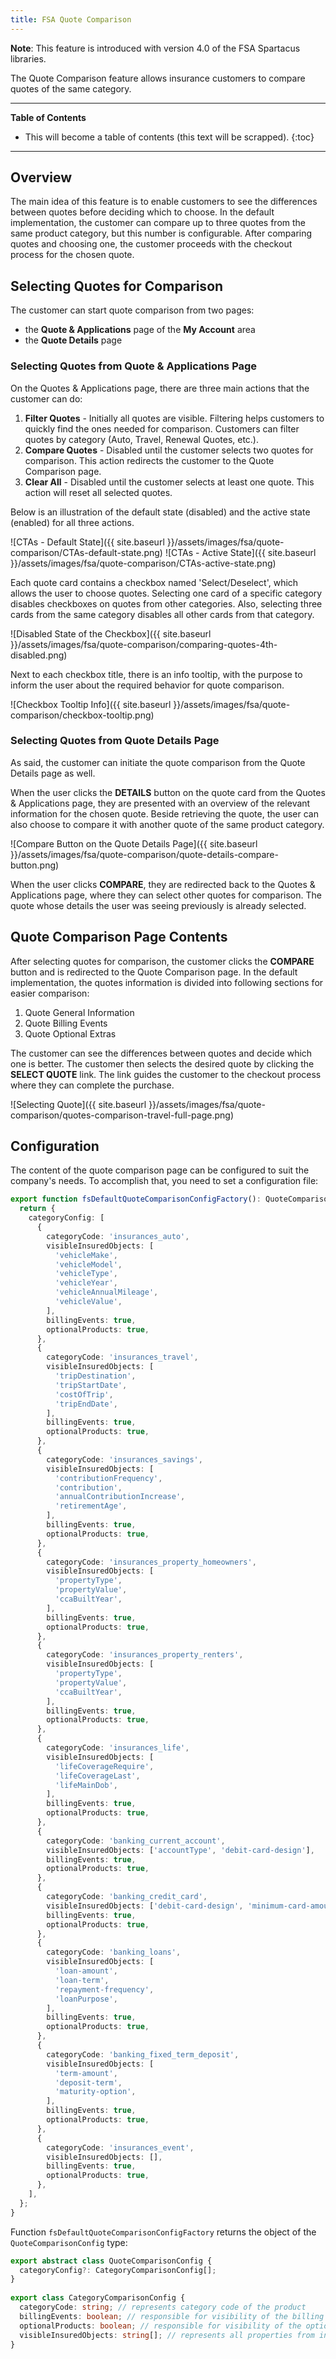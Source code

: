 ```yaml
---
title: FSA Quote Comparison
---
```


**Note**: This feature is introduced with version 4.0 of the FSA Spartacus libraries.

The Quote Comparison feature allows insurance customers to compare quotes of the same category. 

***

**Table of Contents**

- This will become a table of contents (this text will be scrapped).
{:toc}

***

## Overview

The main idea of this feature is to enable customers to see the differences between quotes before deciding which to choose. 
In the default implementation, the customer can compare up to three quotes from the same product category, but this number is configurable. 
After comparing quotes and choosing one, the customer proceeds with the checkout process for the chosen quote.

## Selecting Quotes for Comparison

The customer can start quote comparison from two pages:
- the **Quote & Applications** page of the **My Account** area
- the **Quote Details** page

### Selecting Quotes from Quote & Applications Page

On the Quotes & Applications page, there are three main actions that the customer can do: 

1. **Filter Quotes** - Initially all quotes are visible. Filtering helps customers to quickly find the ones needed for comparison. Customers can filter quotes by category (Auto, Travel, Renewal Quotes, etc.).
2. **Compare Quotes** - Disabled until the customer selects two quotes for comparison. This action redirects the customer to the Quote Comparison page.
3. **Clear All** - Disabled until the customer selects at least one quote. This action will reset all selected quotes.

Below is an illustration of the default state (disabled) and the active state (enabled) for all three actions.

![CTAs - Default State]({{ site.baseurl }}/assets/images/fsa/quote-comparison/CTAs-default-state.png)
![CTAs - Active State]({{ site.baseurl }}/assets/images/fsa/quote-comparison/CTAs-active-state.png)

Each quote card contains a checkbox named 'Select/Deselect', which allows the user to choose quotes. 
Selecting one card of a specific category disables checkboxes on quotes from other categories. 
Also, selecting three cards from the same category disables all other cards from that category.

![Disabled State of the Checkbox]({{ site.baseurl }}/assets/images/fsa/quote-comparison/comparing-quotes-4th-disabled.png)

Next to each checkbox title, there is an info tooltip, with the purpose to inform the user about the required behavior for quote comparison.

![Checkbox Tooltip Info]({{ site.baseurl }}/assets/images/fsa/quote-comparison/checkbox-tooltip.png)

### Selecting Quotes from Quote Details Page

As said, the customer can initiate the quote comparison from the Quote Details page as well.

When the user clicks the **DETAILS** button on the quote card from the Quotes & Applications page, they are presented with an overview of the relevant information for the chosen quote. 
Beside retrieving the quote, the user can also choose to compare it with another quote of the same product category. 

![Compare Button on the Quote Details Page]({{ site.baseurl }}/assets/images/fsa/quote-comparison/quote-details-compare-button.png)

When the user clicks **COMPARE**, they are redirected back to the Quotes & Applications page, where they can select other quotes for comparison. 
The quote whose details the user was seeing previously is already selected. 

## Quote Comparison Page Contents

After selecting quotes for comparison, the customer clicks the **COMPARE** button and is redirected to the Quote Comparison page. 
In the default implementation, the quotes information is divided into following sections for easier comparison:

1. Quote General Information
2. Quote Billing Events
3. Quote Optional Extras

The customer can see the differences between quotes and decide which one is better. 
The customer then selects the desired quote by clicking the **SELECT QUOTE** link. 
The link guides the customer to the checkout process where they can complete the purchase.

![Selecting Quote]({{ site.baseurl }}/assets/images/fsa/quote-comparison/quotes-comparison-travel-full-page.png)


## Configuration

The content of the quote comparison page can be configured to suit the company's needs. 
To accomplish that, you need to set a configuration file:

```ts
export function fsDefaultQuoteComparisonConfigFactory(): QuoteComparisonConfig {
  return {
    categoryConfig: [
      {
        categoryCode: 'insurances_auto',
        visibleInsuredObjects: [
          'vehicleMake',
          'vehicleModel',
          'vehicleType',
          'vehicleYear',
          'vehicleAnnualMileage',
          'vehicleValue',
        ],
        billingEvents: true,
        optionalProducts: true,
      },
      {
        categoryCode: 'insurances_travel',
        visibleInsuredObjects: [
          'tripDestination',
          'tripStartDate',
          'costOfTrip',
          'tripEndDate',
        ],
        billingEvents: true,
        optionalProducts: true,
      },
      {
        categoryCode: 'insurances_savings',
        visibleInsuredObjects: [
          'contributionFrequency',
          'contribution',
          'annualContributionIncrease',
          'retirementAge',
        ],
        billingEvents: true,
        optionalProducts: true,
      },
      {
        categoryCode: 'insurances_property_homeowners',
        visibleInsuredObjects: [
          'propertyType',
          'propertyValue',
          'ccaBuiltYear',
        ],
        billingEvents: true,
        optionalProducts: true,
      },
      {
        categoryCode: 'insurances_property_renters',
        visibleInsuredObjects: [
          'propertyType',
          'propertyValue',
          'ccaBuiltYear',
        ],
        billingEvents: true,
        optionalProducts: true,
      },
      {
        categoryCode: 'insurances_life',
        visibleInsuredObjects: [
          'lifeCoverageRequire',
          'lifeCoverageLast',
          'lifeMainDob',
        ],
        billingEvents: true,
        optionalProducts: true,
      },
      {
        categoryCode: 'banking_current_account',
        visibleInsuredObjects: ['accountType', 'debit-card-design'],
        billingEvents: true,
        optionalProducts: true,
      },
      {
        categoryCode: 'banking_credit_card',
        visibleInsuredObjects: ['debit-card-design', 'minimum-card-amount'],
        billingEvents: true,
        optionalProducts: true,
      },
      {
        categoryCode: 'banking_loans',
        visibleInsuredObjects: [
          'loan-amount',
          'loan-term',
          'repayment-frequency',
          'loanPurpose',
        ],
        billingEvents: true,
        optionalProducts: true,
      },
      {
        categoryCode: 'banking_fixed_term_deposit',
        visibleInsuredObjects: [
          'term-amount',
          'deposit-term',
          'maturity-option',
        ],
        billingEvents: true,
        optionalProducts: true,
      },
      {
        categoryCode: 'insurances_event',
        visibleInsuredObjects: [],
        billingEvents: true,
        optionalProducts: true,
      },
    ],
  };
}
```

Function `fsDefaultQuoteComparisonConfigFactory` returns the object of the `QuoteComparisonConfig` type:

```typescript
export abstract class QuoteComparisonConfig {
  categoryConfig?: CategoryComparisonConfig[];
}
 
export class CategoryComparisonConfig {
  categoryCode: string; // represents category code of the product
  billingEvents: boolean; // responsible for visibility of the billing events accordion on the quote comparison page
  optionalProducts: boolean; // responsible for visibility of the optional products accordion on the quote comparison page
  visibleInsuredObjects: string[]; // represents all properties from insured objects displayed in the General Information accordion on the quote comparison page
}
```


